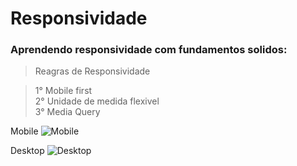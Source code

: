 # Responsividade


### Aprendendo responsividade com fundamentos solidos:
> Reagras de Responsividade

> 1° Mobile first <br>
> 2° Unidade de medida flexivel <br>
> 3° Media Query

Mobile
  ![Mobile](https://github.com/GabrielVRM/Responsive/assets/95998556/918cf2e3-1f00-40a4-95ef-fdcb600237e2)


Desktop
![Desktop](https://github.com/GabrielVRM/Responsive/assets/95998556/7e7a437d-6717-424e-8ca7-7b6dc065f71c)
